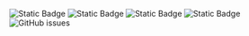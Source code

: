 ![Static Badge](https://img.shields.io/badge/blacklists-61-000000) ![Static Badge](https://img.shields.io/badge/blacklisted-3021937-cc0000) ![Static Badge](https://img.shields.io/badge/whitelisted-2251-00CC00) ![Static Badge](https://img.shields.io/badge/streaming_blacklist-28107-000000) ![GitHub issues](https://img.shields.io/github/issues/fabriziosalmi/blacklists)
